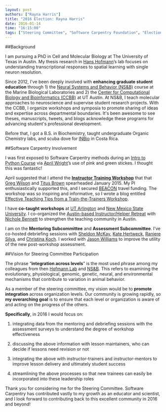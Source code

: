 ```yaml
---
layout: post
authors: ["Rayna Harris"]
title: "2016 Election: Rayna Harris"
date: 2016-01-14
time: "16:15:00"
tags: ["Steering Committee", "Software Carpentry Foundation", "Election 2016", "Software Carpentry"]
---
```


##Background

I am pursuing a PhD in Cell and Molecular Biology at The University of Texas in Austin. My thesis research in [Hans Hofmann](http://cichlid.biosci.utexas.edu/)’s lab focuses on understanding transcriptional responses to spatial learning with single neuron resolution. 

Since 2012, I've been deeply involved with **enhancing graduate student education** through 1) the [Neural Systems and Behavior (NS&B)](http://www.mbl.edu/nsb/) course at the Marine Biological Laboratories and 2) the [Center for Computational Biology and Bioinformatics (CCBB)](http://ccbb.biosci.utexas.edu/) at UT Austin. At NS&B, I teach molecular approaches to neuroscience and supervise student research projects. With the CCBB, I organize workshops and symposia to promote sharing of ideas and expertise across departmental boundaries. It's been awesome to see theses, manuscripts, tweets, and blogs acknowledge these programs for advancing student's professional development.   

Before that, I got a B.S. in Biochemistry, taught undergraduate Organic Chemistry labs, and scuba dove for [INBio](http://www.inbio.ac.cr/en/) in Costa Rica. 

##Software Carpentry Involvement

I was first exposed to Software Carpentry methods during an [Intro to Python Course](https://github.com/wrightaprilm/CourseCCBB_pythonspring2014) via [April Wright](http://wrightaprilm.github.io/)’s use of pink and green stickes. I thought this was fantastic!

April suggested that I attend the [**Instructor Training Workshop**](http://ivory.idyll.org/blog/2014-davis-swc-training.html) that that [Greg Wilson](http://third-bit.com/about.html) and [Titus Brown](http://ged.msu.edu/) spearheaded January 2015. My PI enthusiastically supported this, and I secured [BEACON](http://beacon-center.org/) travel funding. The workshop was so inspiring and informative, so I wrote a blog entitled [Effective Teaching Tips from a Train-the-Trainers Workshop](http://blogs.plos.org/neuro/2015/02/12/effective-teaching-tips-from-a-train-the-trainers-workshop/).

I have **co-taught workshops** at [UT Arlington](https://naupaka.github.io/2015-04-18-UT-Arlington/) and [New Mexico State
University](https://jarthurgross.github.io/2015-08-13-nmsu/). I co-organized the [Austin-based Instructor/Helper Retreat](https://etherpad.wikimedia.org/p/swc-instructor-retreat-2015-austin) with [Nichole Bennett](https://twitter.com/choleness) to strengthen the teaching community in Austin.

I am on the **Mentoring Subcommittee** and **Assessment Subcommittee**. I’ve co-hosted debriefing sessions with [Sheldon McKay](http://gmod.org/wiki/User:Mckays), [Kate Hertweck](https://sites.google.com/site/k8hertweck/), [Raniere Silva](https://twitter.com/rgaiacs), and [Christina Koch](http://christinalk.github.io/). I worked with [Jason Williams](https://twitter.com/JasonWilliamsNY) to improve the utility of the new post-workshop assessment. 

##Vision for Steering Committee Participation

The phrase “**integration across levels**” is the most used phrase among my colleagues from then [Hofmann Lab](http://cichlid.biosci.utexas.edu/) and [NS&B](http://www.mbl.edu/nsb/). This refers to examining the evolutionary, physiological, genomic, genetic, neural, and environmental mechanisms that contribute to variation in animal behavior. 

As a member of the steering committee, my vision would be to **promote integration** across organization levels. Our community is growing rapidly, so **my overarching goal** is to ensure that each level or organization is aware of and acting on the progress of the others. 

**Specifically**, in 2016 I would focus on:

1. integrating data from the mentoring and debriefing sessions with the assessment surveys to understand the degree of workshop effectiveness 

2. discussing the above information with lesson maintainers, who can decide if lessons need revision or not

3. integrating the above with instructor-trainers and instructor-mentors to improve lesson delivery and ultimately student success

4. streamlining the above processes so that new trainees can easily be incorporated into these leadership roles

Thank you for considering me for the Steering Committee. Software Carpentry has contributed vastly to my growth as an educator and scientist, and I look forward to contributing back to this excellent community in 2016 and beyond!

